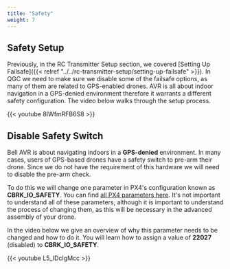 ```yaml
---
title: "Safety"
weight: 7
---
```


## Safety Setup

Previously, in the RC Transmitter Setup section, we covered
[Setting Up Failsafe]({{< relref "../../rc-transmitter-setup/setting-up-failsafe" >}}).
In QGC we need to make sure we disable some of the failsafe options, as many of
them are related to GPS-enabled drones. AVR is all about indoor navigation in a
GPS-denied environment therefore it warrants a different safety configuration.
The video below walks through the setup process.

{{< youtube 8IWfmRFB6S8 >}}

## Disable Safety Switch

Bell AVR is about navigating indoors in a **GPS-denied** environment.
In many cases, users of GPS-based drones have a safety switch to pre-arm their drone.
Since we do not have the requirement of this hardware we will need to
disable the pre-arm check.

To do this we will change one parameter in PX4's configuration known as
**CBRK_IO_SAFETY**. You can find
[all PX4 parameters here](https://docs.px4.io/v1.11/en/advanced_config/parameter_reference.html).
It's not important to understand all of these parameters, although it is
important to understand the process of changing them, as this will be necessary
in the advanced assembly of your drone.

In the video below we give an overview of why this parameter needs to be
changed and how to do it. You will learn how to assign a value of **22027**
(disabled) to **CBRK_IO_SAFETY**.

{{< youtube L5_IDcIgMcc >}}
